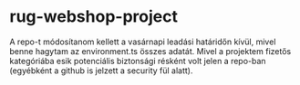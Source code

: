 # rug-webshop-project

A repo-t módosítanom kellett a vasárnapi leadási határidőn kívül, mivel benne hagytam az environment.ts összes adatát. Mivel a projektem fizetős kategóriába esik potenciális biztonsági résként volt jelen a repo-ban (egyébként a github is jelzett a security fül alatt).
